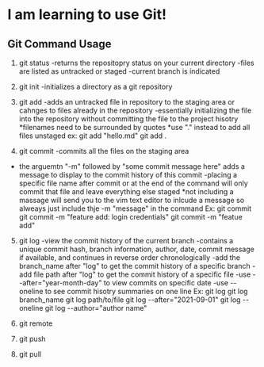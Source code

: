 # I am learning to use Git!

## Git Command Usage

1.  git status
-returns the repositopry status on your current directory
-files are listed as untracked or staged
-current branch is indicated 

2.  git init
-initializes a directory as a git repository

3.  git add <filename>
-adds an untracked file in repository to the staging area or cahnges to files already in the repository
-essentially initializing the file into the repository without committing the file to the project hisotry
*filenames need to be surrounded by quotes
*use "." instead to add all files unstaged
ex:
git add "hello.md"
git add .

4.  git commit 
-commits all the files on the staging area
- the arguemtn "-m" followed by "some commit message here" adds a message to display to the commit history of this commit
-placing a specific file name after commit or at the end of the command will only commit that file and leave everything else staged
*not including a massage will send you to the vim text editor to inlcude a message so alweays just include thje -m "message" in the command
Ex:
git commit
git commit -m "feature add: login credentials"
git commit -m "featue add" <filename>

5.  git log
-view the commit history of the current branch
-contains a unique commit hash, branch information, author, date, commit message if available, and continues in reverse order chronologically
-add the branch_name after "log" to get the commit history of a specific branch
-add file path after "log" to get the commit history of a specific file
-use --after="year-month-day" to view commits on specific date
-use --oneline to see commit hisotry summaries on one line
Ex:
git log
git log branch_name
git log path/to/file
git log --after="2021-09-01"
git log --oneline
git log --author="author name"

6.  git remote

7.  git push

8.  git pull






